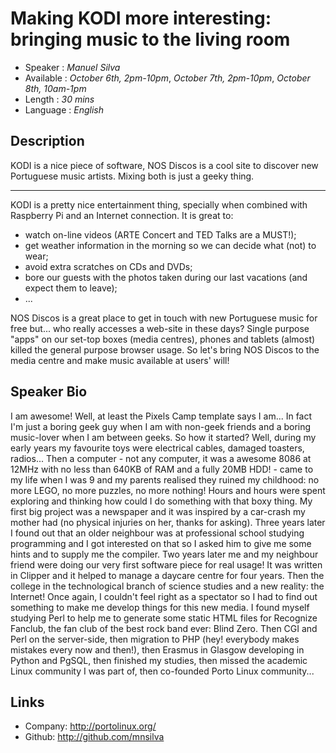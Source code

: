 ﻿Making KODI more interesting: bringing music to the living room
===============================================================

* Speaker   : *Manuel Silva*
* Available : *October 6th, 2pm-10pm*, *October 7th, 2pm-10pm*, *October 8th, 10am-1pm* 
* Length    : *30 mins*
* Language  : *English*

Description
-----------

KODI is a nice piece of software, NOS Discos is a cool site to discover new Portuguese music artists. Mixing both is just a geeky thing.

---------------
KODI is a pretty nice entertainment thing, specially when combined with Raspberry Pi and an Internet connection. It is great to:
* watch on-line videos (ARTE Concert and TED Talks are a MUST!);
* get weather information in the morning so we can decide what (not) to wear;
* avoid extra scratches on CDs and DVDs;
* bore our guests with the photos taken during our last vacations (and expect them to leave);
* ...

NOS Discos is a great place to get in touch with new Portuguese music for free but... who really accesses a web-site in these days? Single purpose "apps" on our set-top boxes (media centres), phones and tablets (almost) killed the general purpose browser usage. So let's bring NOS Discos to the media centre and make music available at users' will!

Speaker Bio
-----------

I am awesome! Well, at least the Pixels Camp template says I am... In fact I'm just a boring geek guy when I am with non-geek friends and a boring music-lover when I am between geeks. So how it started? Well, during my early years my favourite toys were electrical cables, damaged toasters, radios... Then a computer - not any computer, it was a awesome 8086 at 12MHz with no less than 640KB of RAM and a fully 20MB HDD! - came to my life when I was 9 and my parents realised they ruined my childhood: no more LEGO, no more puzzles, no more nothing! Hours and hours were spent exploring and thinking how could I do something with that boxy thing. My first big project was a newspaper and it was inspired by a car-crash my mother had (no physical injuries on her, thanks for asking). Three years later I found out that an older neighbour was at professional school studying programming and I got interested on that so I asked him to give me some hints and to supply me the compiler. Two years later me and my neighbour friend were doing our very first software piece for real usage! It was written in Clipper and it helped to manage a daycare centre for four years. Then the college in the technological branch of science studies and a new reality: the Internet! Once again, I couldn't feel right as a spectator so I had to find out something to make me develop things for this new media. I found myself studying Perl to help me to generate some static HTML files for Recognize Fanclub, the fan club of the best rock band ever: Blind Zero. Then CGI and Perl on the server-side, then migration to PHP (hey! everybody makes mistakes every now and then!), then Erasmus in Glasgow developing in Python and PgSQL, then finished my studies, then missed the academic Linux community I was part of, then co-founded Porto Linux community... 

Links
-----

* Company: http://portolinux.org/
* Github: http://github.com/mnsilva
